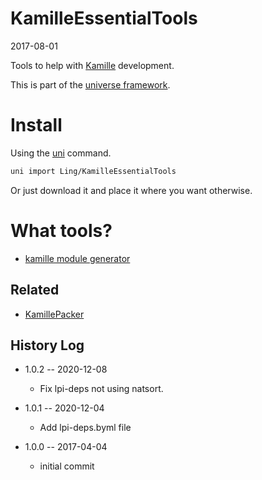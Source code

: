 KamilleEssentialTools
===========
2017-08-01



Tools to help with [Kamille](https://github.com/lingtalfi/Kamille) development.


This is part of the [universe framework](https://github.com/karayabin/universe-snapshot).


Install
==========
Using the [uni](https://github.com/lingtalfi/universe-naive-importer) command.
```bash
uni import Ling/KamilleEssentialTools
```

Or just download it and place it where you want otherwise.


What tools?
==========

- [kamille module generator](https://github.com/lingtalfi/KamilleEssentialTools/blob/master/doc/module-generator.md)






Related
------------------
- [KamillePacker](https://github.com/lingtalfi/KamillePacker)



History Log
------------------

- 1.0.2 -- 2020-12-08

    - Fix lpi-deps not using natsort.

- 1.0.1 -- 2020-12-04

    - Add lpi-deps.byml file

- 1.0.0 -- 2017-04-04

    - initial commit